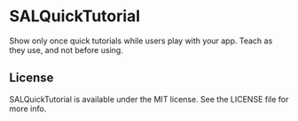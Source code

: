 SALQuickTutorial
================

Show only once quick tutorials while users play with your app. Teach as they use, and not before using.

## License
SALQuickTutorial is available under the MIT license. See the LICENSE file for more info.
